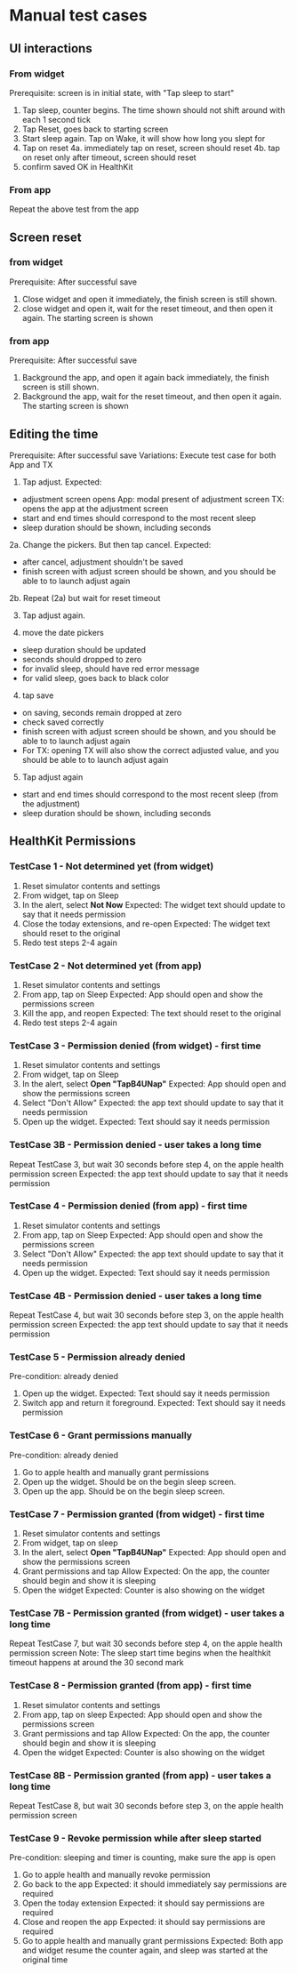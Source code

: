# Manual test cases

## UI interactions

### From widget
Prerequisite: screen is in initial state, with "Tap sleep to start"
1. Tap sleep, counter begins. The time shown should not shift around with each 1 second tick
2. Tap Reset, goes back to starting screen
3. Start sleep again. Tap on Wake, it will show how long you slept for
4. Tap on reset
    4a. immediately tap on reset, screen should reset
    4b. tap on reset only after timeout, screen should reset
5. confirm saved OK in HealthKit

### From app
Repeat the above test from the app



## Screen reset

### from widget
Prerequisite: After successful save
1. Close widget and open it immediately, the finish screen is still shown.
2. close widget and open it, wait for the reset timeout, and then open it again. The starting screen is shown

### from app
Prerequisite: After successful save
1. Background the app, and open it again back immediately, the finish screen is still shown.
2. Background the app, wait for the reset timeout, and then open it again. The starting screen is shown



## Editing the time

Prerequisite: After successful save
Variations: Execute test case for both App and TX

1. Tap adjust. 
Expected:
- adjustment screen opens
    App: modal present of adjustment screen
    TX: opens the app at the adjustment screen
- start and end times should correspond to the most recent sleep
- sleep duration should be shown, including seconds

2a. Change the pickers. But then tap cancel. 
Expected: 
- after cancel, adjustment shouldn't be saved
- finish screen with adjust screen should be shown, and you should be able to to launch adjust again

2b. Repeat (2a) but wait for reset timeout

3. Tap adjust again.

3. move the date pickers
- sleep duration should be updated
- seconds should dropped to zero
- for invalid sleep, should have red error message
- for valid sleep, goes back to black color

4. tap save
- on saving, seconds remain dropped at zero
- check saved correctly
- finish screen with adjust screen should be shown, and you should be able to to launch adjust again
- For TX: opening TX will also show the correct adjusted value, and you should be able to to launch adjust again

5. Tap adjust again
- start and end times should correspond to the most recent sleep (from the adjustment)
- sleep duration should be shown, including seconds



## HealthKit Permissions

### TestCase 1 - Not determined yet (from widget)
1. Reset simulator contents and settings
2. From widget, tap on Sleep
3. In the alert, select **Not Now**
Expected: The widget text should update to say that it needs permission
4. Close the today extensions, and re-open
Expected: The widget text should reset to the original
5. Redo test steps 2-4 again 

### TestCase 2 - Not determined yet (from app)
1. Reset simulator contents and settings
2. From app, tap on Sleep
Expected: App should open and show the permissions screen
3. Kill the app, and reopen
Expected: The text should reset to the original
4. Redo test steps 2-4 again 

### TestCase 3 - Permission denied (from widget) - first time
1. Reset simulator contents and settings
2. From widget, tap on Sleep
3. In the alert, select **Open "TapB4UNap"**
Expected: App should open and show the permissions screen
4. Select "Don't Allow"
Expected: the app text should update to say that it needs permission
5. Open up the widget. 
Expected: Text should say it needs permission

### TestCase 3B - Permission denied - user takes a long time
Repeat TestCase 3, but wait 30 seconds before step 4, on the apple health permission screen
Expected: the app text should update to say that it needs permission

### TestCase 4 - Permission denied (from app) - first time
1. Reset simulator contents and settings
2. From app, tap on Sleep
Expected: App should open and show the permissions screen
3. Select "Don't Allow"
Expected: the app text should update to say that it needs permission
4. Open up the widget. 
Expected: Text should say it needs permission

### TestCase 4B - Permission denied - user takes a long time
Repeat TestCase 4, but wait 30 seconds before step 3, on the apple health permission screen
Expected: the app text should update to say that it needs permission

### TestCase 5 - Permission already denied
Pre-condition: already denied
1. Open up the widget. 
Expected: Text should say it needs permission
2. Switch app and return it foreground. 
Expected: Text should say it needs permission

### TestCase 6 - Grant permissions manually
Pre-condition: already denied
1. Go to apple health and manually grant permissions
2. Open up the widget. Should be on the begin sleep screen.
3. Open up the app. Should be on the begin sleep screen.

### TestCase 7 - Permission granted (from widget) - first time
1. Reset simulator contents and settings
2. From widget, tap on sleep
3. In the alert, select **Open "TapB4UNap"**
Expected: App should open and show the permissions screen
4. Grant permissions and tap Allow
Expected: On the app, the counter should begin and show it is sleeping
5. Open the widget
Expected: Counter is also showing on the widget

### TestCase 7B - Permission granted (from widget) - user takes a long time
Repeat TestCase 7, but wait 30 seconds before step 4, on the apple health permission screen
Note: The sleep start time begins when the healthkit timeout happens at around the 30 second mark

### TestCase 8 - Permission granted (from app) - first time
1. Reset simulator contents and settings
2. From app, tap on sleep
Expected: App should open and show the permissions screen
3. Grant permissions and tap Allow
Expected: On the app, the counter should begin and show it is sleeping
4. Open the widget
Expected: Counter is also showing on the widget

### TestCase 8B - Permission granted (from app) - user takes a long time
Repeat TestCase 8, but wait 30 seconds before step 3, on the apple health permission screen

### TestCase 9 - Revoke permission while after sleep started
Pre-condition: sleeping and timer is counting, make sure the app is open
1. Go to apple health and manually revoke permission
2. Go back to the app
Expected: it should immediately say permissions are required
3. Open the today extension
Expected: it should say permissions are required
4. Close and reopen the app
Expected: it should say permissions are required
5. Go to apple health and manually grant permissions
Expected: Both app and widget resume the counter again, and sleep was started at the original time




